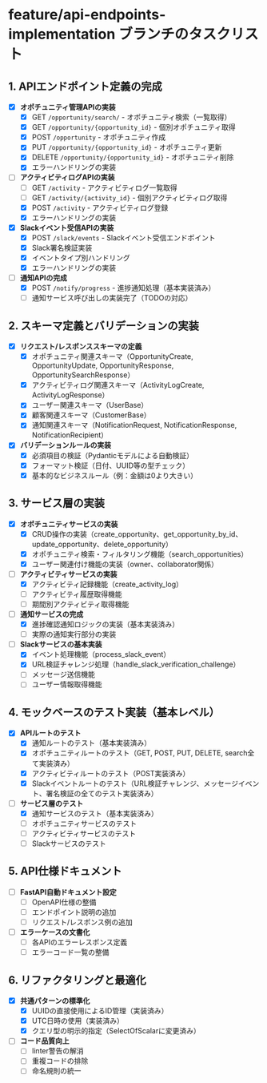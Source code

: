 # feature/api-endpoints-implementation ブランチのタスクリスト

## 1. APIエンドポイント定義の完成

- [x] **オポチュニティ管理APIの実装**
  - [x] GET `/opportunity/search/` - オポチュニティ検索（一覧取得）
  - [x] GET `/opportunity/{opportunity_id}` - 個別オポチュニティ取得
  - [x] POST `/opportunity` - オポチュニティ作成
  - [x] PUT `/opportunity/{opportunity_id}` - オポチュニティ更新
  - [x] DELETE `/opportunity/{opportunity_id}` - オポチュニティ削除
  - [x] エラーハンドリングの実装

- [ ] **アクティビティログAPIの実装**
  - [ ] GET `/activity` - アクティビティログ一覧取得
  - [ ] GET `/activity/{activity_id}` - 個別アクティビティログ取得
  - [x] POST `/activity` - アクティビティログ登録
  - [x] エラーハンドリングの実装

- [x] **Slackイベント受信APIの実装**
  - [x] POST `/slack/events` - Slackイベント受信エンドポイント
  - [x] Slack署名検証実装
  - [x] イベントタイプ別ハンドリング
  - [x] エラーハンドリングの実装

- [ ] **通知APIの完成**
  - [x] POST `/notify/progress` - 進捗通知処理（基本実装済み）
  - [ ] 通知サービス呼び出しの実装完了（TODOの対応）

## 2. スキーマ定義とバリデーションの実装

- [x] **リクエスト/レスポンススキーマの定義**
  - [x] オポチュニティ関連スキーマ（OpportunityCreate, OpportunityUpdate, OpportunityResponse, OpportunitySearchResponse）
  - [x] アクティビティログ関連スキーマ（ActivityLogCreate, ActivityLogResponse）
  - [x] ユーザー関連スキーマ（UserBase）
  - [x] 顧客関連スキーマ（CustomerBase）
  - [x] 通知関連スキーマ（NotificationRequest, NotificationResponse, NotificationRecipient）

- [x] **バリデーションルールの実装**
  - [x] 必須項目の検証（Pydanticモデルによる自動検証）
  - [x] フォーマット検証（日付、UUID等の型チェック）
  - [x] 基本的なビジネスルール（例：金額は0より大きい）

## 3. サービス層の実装

- [x] **オポチュニティサービスの実装**
  - [x] CRUD操作の実装（create_opportunity、get_opportunity_by_id、update_opportunity、delete_opportunity）
  - [x] オポチュニティ検索・フィルタリング機能（search_opportunities）
  - [x] ユーザー関連付け機能の実装（owner、collaborator関係）

- [ ] **アクティビティサービスの実装**
  - [x] アクティビティ記録機能（create_activity_log）
  - [ ] アクティビティ履歴取得機能
  - [ ] 期間別アクティビティ取得機能

- [ ] **通知サービスの完成**
  - [x] 進捗確認通知ロジックの実装（基本実装済み）
  - [ ] 実際の通知実行部分の実装

- [ ] **Slackサービスの基本実装**
  - [x] イベント処理機能（process_slack_event）
  - [x] URL検証チャレンジ処理（handle_slack_verification_challenge）
  - [ ] メッセージ送信機能
  - [ ] ユーザー情報取得機能

## 4. モックベースのテスト実装（基本レベル）

- [x] **APIルートのテスト**
  - [x] 通知ルートのテスト（基本実装済み）
  - [x] オポチュニティルートのテスト（GET, POST, PUT, DELETE, search全て実装済み）
  - [x] アクティビティルートのテスト（POST実装済み）
  - [x] Slackイベントルートのテスト（URL検証チャレンジ、メッセージイベント、署名検証の全てのテスト実装済み）

- [ ] **サービス層のテスト**
  - [x] 通知サービスのテスト（基本実装済み）
  - [ ] オポチュニティサービスのテスト
  - [ ] アクティビティサービスのテスト
  - [ ] Slackサービスのテスト

## 5. API仕様ドキュメント

- [ ] **FastAPI自動ドキュメント設定**
  - [ ] OpenAPI仕様の整備
  - [ ] エンドポイント説明の追加
  - [ ] リクエスト/レスポンス例の追加

- [ ] **エラーケースの文書化**
  - [ ] 各APIのエラーレスポンス定義
  - [ ] エラーコード一覧の整備

## 6. リファクタリングと最適化

- [x] **共通パターンの標準化**
  - [x] UUIDの直接使用によるID管理（実装済み）
  - [x] UTC日時の使用（実装済み）
  - [x] クエリ型の明示的指定（SelectOfScalarに変更済み）

- [ ] **コード品質向上**
  - [ ] linter警告の解消
  - [ ] 重複コードの排除
  - [ ] 命名規則の統一
